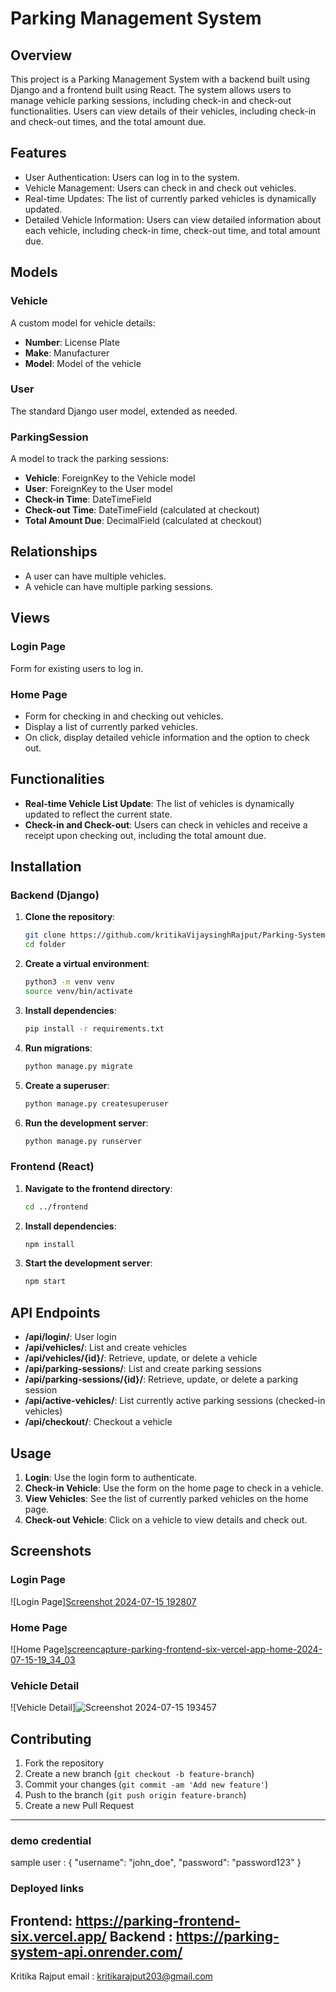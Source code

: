 

# Parking Management System

## Overview

This project is a Parking Management System with a backend built using Django and a frontend built using React. The system allows users to manage vehicle parking sessions, including check-in and check-out functionalities. Users can view details of their vehicles, including check-in and check-out times, and the total amount due.

## Features

- User Authentication: Users can log in to the system.
- Vehicle Management: Users can check in and check out vehicles.
- Real-time Updates: The list of currently parked vehicles is dynamically updated.
- Detailed Vehicle Information: Users can view detailed information about each vehicle, including check-in time, check-out time, and total amount due.

## Models

### Vehicle

A custom model for vehicle details:

- **Number**: License Plate
- **Make**: Manufacturer
- **Model**: Model of the vehicle

### User

The standard Django user model, extended as needed.

### ParkingSession

A model to track the parking sessions:

- **Vehicle**: ForeignKey to the Vehicle model
- **User**: ForeignKey to the User model
- **Check-in Time**: DateTimeField
- **Check-out Time**: DateTimeField (calculated at checkout)
- **Total Amount Due**: DecimalField (calculated at checkout)

## Relationships

- A user can have multiple vehicles.
- A vehicle can have multiple parking sessions.

## Views

### Login Page

Form for existing users to log in.

### Home Page

- Form for checking in and checking out vehicles.
- Display a list of currently parked vehicles.
- On click, display detailed vehicle information and the option to check out.

## Functionalities

- **Real-time Vehicle List Update**: The list of vehicles is dynamically updated to reflect the current state.
- **Check-in and Check-out**: Users can check in vehicles and receive a receipt upon checking out, including the total amount due.

## Installation

### Backend (Django)

1. **Clone the repository**:
   ```bash
   git clone https://github.com/kritikaVijaysinghRajput/Parking-System-Assignment
   cd folder
   ```

2. **Create a virtual environment**:
   ```bash
   python3 -m venv venv
   source venv/bin/activate
   ```

3. **Install dependencies**:
   ```bash
   pip install -r requirements.txt
   ```

4. **Run migrations**:
   ```bash
   python manage.py migrate
   ```

5. **Create a superuser**:
   ```bash
   python manage.py createsuperuser
   ```

6. **Run the development server**:
   ```bash
   python manage.py runserver
   ```

### Frontend (React)

1. **Navigate to the frontend directory**:
   ```bash
   cd ../frontend
   ```

2. **Install dependencies**:
   ```bash
   npm install
   ```

3. **Start the development server**:
   ```bash
   npm start
   ```

## API Endpoints

- **/api/login/**: User login
- **/api/vehicles/**: List and create vehicles
- **/api/vehicles/{id}/**: Retrieve, update, or delete a vehicle
- **/api/parking-sessions/**: List and create parking sessions
- **/api/parking-sessions/{id}/**: Retrieve, update, or delete a parking session
- **/api/active-vehicles/**: List currently active parking sessions (checked-in vehicles)
- **/api/checkout/**: Checkout a vehicle

## Usage

1. **Login**: Use the login form to authenticate.
2. **Check-in Vehicle**: Use the form on the home page to check in a vehicle.
3. **View Vehicles**: See the list of currently parked vehicles on the home page.
4. **Check-out Vehicle**: Click on a vehicle to view details and check out.

## Screenshots

### Login Page

![Login Page][Screenshot 2024-07-15 192807](https://github.com/user-attachments/assets/903f2431-d028-4dec-b77d-97b3d8965206)

### Home Page

![Home Page][screencapture-parking-frontend-six-vercel-app-home-2024-07-15-19_34_03](https://github.com/user-attachments/assets/055d730f-30f5-42f0-ac48-1256a789a270)

### Vehicle Detail
![Vehicle Detail]![Screenshot 2024-07-15 193457](https://github.com/user-attachments/assets/bf673e76-d201-4211-88f4-e175e498382d)


## Contributing

1. Fork the repository
2. Create a new branch (`git checkout -b feature-branch`)
3. Commit your changes (`git commit -am 'Add new feature'`)
4. Push to the branch (`git push origin feature-branch`)
5. Create a new Pull Request

---

 ### demo credential
sample user :
{
 "username": "john_doe",
 "password": "password123"
}
### Deployed links
Frontend: https://parking-frontend-six.vercel.app/
Backend : https://parking-system-api.onrender.com/
---

Kritika Rajput
email : kritikarajput203@gmail.com
